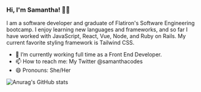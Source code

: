 ### Hi, I'm Samantha! 👋🏾


I am a software developer and graduate of Flatiron's Software Engineering bootcamp. I enjoy learning new languages and frameworks, and so far I have worked with JavaScript, React, Vue, Node, and Ruby on Rails. My current favorite styling framework is Tailwind CSS.

- 🔭 I’m currently working full time as a Front End Developer.
- 📫 How to reach me: My Twitter @samanthacodes
- 😄 Pronouns: She/Her

![Anurag's GitHub stats](https://github-readme-stats.vercel.app/api?username=samanthalaine&show_icons=true&theme=radical)




